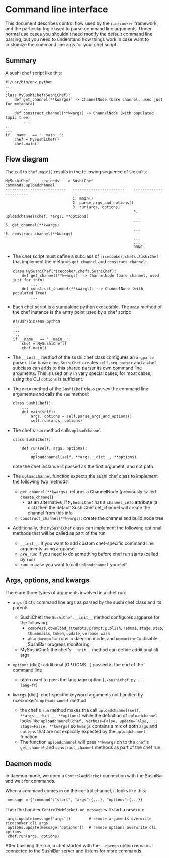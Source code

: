 Command line interface
======================

This document describes control flow used by the `ricecooker` framework, and the
particular logic used to parse command line arguments. Under normal use cases you
shouldn't need modify the default command line parsing, but you need to understand
how things work in case want to customize the command line args for your chef script.


Summary
-------
A sushi chef script like this:


    #!/usr/bin/env python
    ...
    ...
    class MySushiChef(SushiChef):
        def get_channel(**kwargs)` -> ChannelNode (bare channel, used just for metadata)
            ...
        def construct_channel(**kwargs) -> ChannelNode (with populated topic tree)
            ...
    ...
    ...
    if __name__ == '__main__':
        chef = MySushiChef()
        chef.main()


Flow diagram
------------
The call to `chef.main()` results in the following sequence of six calls:

    MySushiChef -----extends----> SushiChef                  commands.uploadchannel
    ---------------------------   -----------------------    -----------------------
                                  1. main()
                                  2. parse_args_and_options()
                                  3. run(args, options)
                                                             4. uploadchannel(chef, *args, **options)
                                                             ...
    5. get_channel(**kwargs)
                                                             ...
    6. construct_channel(**kwargs)
                                                             ...
                                                             ...
                                                             DONE



  - The chef script must define a subclass of `ricecooker.chefs.SushiChef` that
    implement the methods `get_channel` and `construct_channel`:

        class MySushiChef(ricecooker.chefs.SushiChef):
            def get_channel(**kwargs)` -> ChannelNode (bare channel, used just for info)
                ...
            def construct_channel(**kwargs): --> ChannelNode (with populated Tree)
                ...

  - Each chef script is a standalone python executable.
    The `main` method of the chef instance is the entry point used by a chef script:

        #!/usr/bin/env python
        ...
        ...
        ...
        if __name__ == '__main__':
            chef = MySushiChef()
            chef.main()

  - The `__init__` method of the sushi chef class configures an `argparse` parser.
    The base class `SushiChef` creates `self.arg_parser` and a chef subclass can
    adds to this shared parser its own command line arguments. This is used only
    in vary special cases; for most cases, using the CLI `options` is sufficient.

  - The `main` method of the `SushiChef` class parses the command line arguments
    and calls the `run` method:

        class SushiChef():
            ...
            def main(self):
                args, options = self.parse_args_and_options()
                self.run(args, options)

  -  The chef's `run` method calls `uploadchannel`

         class SushiChef():
             ...
             def run(self, args, options):
                 ...
                 uploadchannel(self, **args.__dict__, **options)

      note the chef instance is passed as the first argument, and not path.

  - The `uploadchannel` function expects the sushi chef class to implement the
    following two methods:
    - `get_channel(**kwargs)`: returns a ChannelNode  (previously called `create_channel`)
        - as an alternative, if `MySushiChef` has a `channel_info` attribute (a dict)
          then the default SushiChef.get_channel will create the channel from this info
    - `construct_channel(**kwargs)`: create the channel and build node tree

  - Additionally, the `MySushiChef` class can implement the following optional methods
    that will be called as part of the run
     - `__init__`: if you want to add custom chef-specific command line arguments using argparse
     - `pre_run`: if you need to do something before chef run starts (called by `run`)
     - `run`: in case you want to call `uploadchannel` yourself



Args, options, and kwargs
-------------------------
There are three types of arguments involved in a chef run:

  - `args` (dict): command line args as parsed by the sushi chef class and its parents
    - SushiChef: the `SushiChef.__init__` method configures argparse for the following:
        - `compress`, `download_attempts`, `prompt`, `publish`, `resume`,
          `stage`, `step`, `thumbnails`, `token`, `update`, `verbose`, `warn`
        - also `daemon` for runs in daemon mode, and `nomonitor` to disable SushiBar progress monitoring
    - MySushiChef: the chef's `__init__` method can define additional cli args

  - `options` (dict): additional [OPTIONS...] passed at the end of the command line
    - often used to pass the language option (`./sushichef.py ... lang=fr`)

  - `kwargs` (dict): chef-specific keyword arguments not handled by ricecooker's `uploadchannel` method
      - the chef's `run` method makes the call `uploadchannel(self, **args.__dict__, **options)`
        while the definition of `uploadchannel` looks like `uploadchannel(chef, verbose=False, update=False, ... stage=False, **kwargs)`
        so `kwargs` contains a mix of both `args` and `options` that are not
        explicitly expected by the `uploadchannel` function
      - The function `uploadchannel` will pass `**kwargs` on to the `chef`'s
        `get_channel` and `construct_channel` methods as part of the chef run.


Daemon mode
-----------
In daemon mode, we open a `ControlWebSocket` connection with the SushiBar and
wait for commands.

When a command comes in on the control channel, it looks like this:

     message = {"command":"start", "args":{...}, "options":{...}}

Then the handler  `ControlWebSocket.on_message` will start a new run:

     args.update(message['args'])        # remote arguments overwrite ricecooker cli args
     options.update(message['options'])  # remote options overwrite cli options
     chef.run(args, options)

After finishing the run, a chef started with the `--daemon` option remains connected
to the SushiBar server and listens for more commands.
